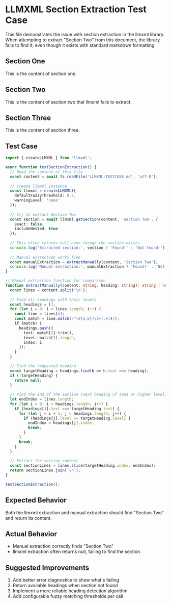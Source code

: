 # LLMXML Section Extraction Test Case

This file demonstrates the issue with section extraction in the llmxml library. When attempting to extract "Section Two" from this document, the library fails to find it, even though it exists with standard markdown formatting.

## Section One

This is the content of section one.

## Section Two

This is the content of section two that llmxml fails to extract.

## Section Three

This is the content of section three.

## Test Case

```typescript
import { createLLMXML } from 'llmxml';

async function testSectionExtraction() {
  // Read the content of this file
  const content = await fs.readFile('LLMXML-TESTCASE.md', 'utf-8');
  
  // Create llmxml instance
  const llmxml = createLLMXML({
    defaultFuzzyThreshold: 0.7,
    warningLevel: 'none'
  });
  
  // Try to extract Section Two
  const section = await llmxml.getSection(content, 'Section Two', {
    exact: false,
    includeNested: true
  });
  
  // This often returns null even though the section exists
  console.log('Extracted section:', section ? 'Found!' : 'Not found!');
  
  // Manual extraction works fine
  const manualExtraction = extractManually(content, 'Section Two');
  console.log('Manual extraction:', manualExtraction ? 'Found!' : 'Not found!');
}

// Manual extraction function for comparison
function extractManually(content: string, heading: string): string | null {
  const lines = content.split('\n');
  
  // Find all headings with their levels
  const headings = [];
  for (let i = 0; i < lines.length; i++) {
    const line = lines[i];
    const match = line.match(/^(#{1,6})\s+(.+)$/);
    if (match) {
      headings.push({
        text: match[2].trim(),
        level: match[1].length,
        index: i
      });
    }
  }
  
  // Find the requested heading
  const targetHeading = headings.find(h => h.text === heading);
  if (!targetHeading) {
    return null;
  }
  
  // Find the end of the section (next heading of same or higher level)
  let endIndex = lines.length;
  for (let i = 0; i < headings.length; i++) {
    if (headings[i].text === targetHeading.text) {
      for (let j = i + 1; j < headings.length; j++) {
        if (headings[j].level <= targetHeading.level) {
          endIndex = headings[j].index;
          break;
        }
      }
      break;
    }
  }
  
  // Extract the section content
  const sectionLines = lines.slice(targetHeading.index, endIndex);
  return sectionLines.join('\n');
}

testSectionExtraction();
```

## Expected Behavior

Both the llmxml extraction and manual extraction should find "Section Two" and return its content.

## Actual Behavior

- Manual extraction correctly finds "Section Two"
- llmxml extraction often returns null, failing to find the section

## Suggested Improvements

1. Add better error diagnostics to show what's failing
2. Return available headings when section not found
3. Implement a more reliable heading detection algorithm
4. Add configurable fuzzy matching thresholds per call